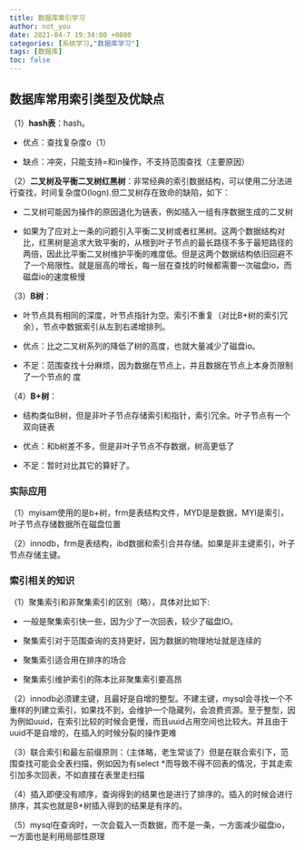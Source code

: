 ```yaml
---
title: 数据库索引学习
author: not_you
date: 2021-04-7 19:34:00 +0800
categories: [系统学习,"数据库学习"]
tags: [数据库]
toc: false
---
```


## 数据库常用索引类型及优缺点

（1）**hash表**：hash。 

- 优点：查找复杂度o（1）

- 缺点：冲突，只能支持=和in操作，不支持范围查找（主要原因）

（2）**二叉树及平衡二叉树红黑树**：非常经典的索引数据结构，可以使用二分法进行查找，时间复杂度O(logn).但二叉树存在致命的缺陷，如下：

- 二叉树可能因为操作的原因退化为链表，例如插入一组有序数据生成的二叉树

- 如果为了应对上一条的问题引入平衡二叉树或者红黑树。这两个数据结构对比，红黑树是追求大致平衡的，从根到叶子节点的最长路径不多于最短路径的两倍，因此比平衡二叉树维护平衡的难度低。但是这两个数据结构依旧回避不了一个局限性。就是层高的增长，每一层在查找的时候都需要一次磁盘io，而磁盘io的速度极慢

（3）**B树**：

- 叶节点具有相同的深度，叶节点指针为空。索引不重复（对比B+树的索引冗余），节点中数据索引从左到右递增排列。

- 优点：比之二叉树系列的降低了树的高度，也就大量减少了磁盘io。 

- 不足：范围查找十分麻烦，因为数据在节点上，并且数据在节点上本身页限制了一个节点的 度

（4）**B+树**：

- 结构类似B树，但是非叶子节点存储索引和指针，索引冗余。叶子节点有一个双向链表

- 优点：和b树差不多，但是非叶子节点不存数据，树高更低了

- 不足：暂时对比其它的算好了。

### **实际应用**

（1）myisam使用的是b+树，frm是表结构文件，MYD是是数据，MYI是索引，叶子节点存储数据所在磁盘位置

（2）innodb，frm是表结构，ibd数据和索引合并存储。如果是非主键索引，叶子节点存储主键。

### **索引相关的知识**

（1）聚集索引和非聚集索引的区别（略），具体对比如下:

- 一般是聚集索引快一些，因为少了一次回表，较少了磁盘IO。

- 聚集索引对于范围查询的支持更好，因为数据的物理地址就是连续的

- 聚集索引适合用在排序的场合

- 聚集索引维护索引的陈本比非聚集索引要高昂

（2）innodb必须建主键，且最好是自增的整型。不建主键，mysql会寻找一个不重样的列建立索引，如果找不到，会维护一个隐藏列，会浪费资源。至于整型，因为例如uuid，在索引比较的时候会更慢，而且uuid占用空间也比较大。并且由于uuid不是自增的，在插入的时候分裂的操作更难

（3）联合索引和最左前缀原则：（主体略，老生常谈了）但是在联合索引下，范围查找可能会全表扫描，例如因为有select *而导致不得不回表的情况，于其走索引加多次回表，不如直接在表里走扫描

（4）插入即便没有顺序，查询得到的结果也是进行了排序的。插入的时候会进行排序，其实也就是B+树插入得到的结果是有序的。

（5）mysql在查询时，一次会载入一页数据，而不是一条，一方面减少磁盘io，一方面也是利用局部性原理 

